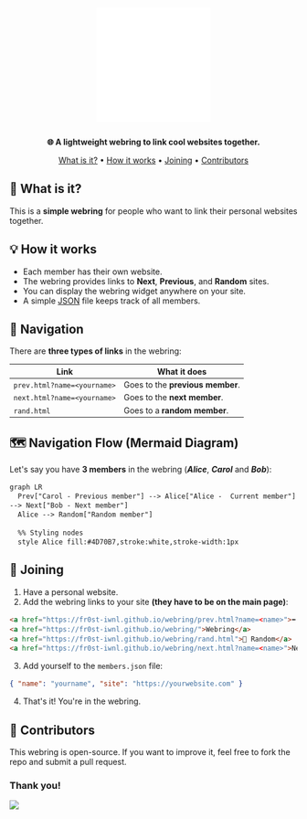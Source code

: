 <h1 align="center">
  <a href="https://fr0st-iwnl.github.io/webring/" target="_blank"><img src="assets/img/logo.png" alt="Webring Logo" width="200"></a>
</h1>
<p align="center"><strong>🌐 A lightweight webring to link cool websites together.</strong></p>

<p align="center">
<a href="#-what-is-it">What is it?</a> •
<a href="#-how-it-works">How it works</a> •
<a href="#-joining">Joining</a> •
<a href="#-contributors">Contributors</a>
</p>

## 🌟 What is it?

This is a **simple webring** for people who want to link their personal websites together.  

## 💡 How it works

- Each member has their own website.  
- The webring provides links to **Next**, **Previous**, and **Random** sites.  
- You can display the webring widget anywhere on your site.  
- A simple [JSON](https://github.com/fr0st-iwnl/webring/blob/master/members.json) file keeps track of all members.

## 🔗 Navigation

There are **three types of links** in the webring:

| Link | What it does |
|------|-------------|
| `prev.html?name=<yourname>` | Goes to the **previous member**.|
| `next.html?name=<yourname>` | Goes to the **next member**. |
| `rand.html` | Goes to a **random member**. |

## 🗺 Navigation Flow (Mermaid Diagram)

Let's say you have **3 members** in the webring (***Alice***, ***Carol*** and ***Bob***):

```mermaid
graph LR
  Prev["Carol - Previous member"] --> Alice["Alice -  Current member"] --> Next["Bob - Next member"]
  Alice --> Random["Random member"]

  %% Styling nodes
  style Alice fill:#4D70B7,stroke:white,stroke-width:1px
```

## 📝 Joining

1. Have a personal website.  
2. Add the webring links to your site **(they have to be on the main page)**:
```html
<a href="https://fr0st-iwnl.github.io/webring/prev.html?name=<name>">⬅ Previous</a>
<a href="https://fr0st-iwnl.github.io/webring/">Webring</a>
<a href="https://fr0st-iwnl.github.io/webring/rand.html">🎲 Random</a>
<a href="https://fr0st-iwnl.github.io/webring/next.html?name=<name>">Next ➡</a>
```
3. Add yourself to the `members.json` file:
```json
{ "name": "yourname", "site": "https://yourwebsite.com" }
```
4. That's it! You're in the webring.

## 🤝 Contributors

This webring is open-source.
If you want to improve it, feel free to fork the repo and submit a pull request.

### Thank you!

<a href="https://github.com/fr0st-iwnl/webring/graphs/contributors">
  <img src="https://contrib.rocks/image?repo=fr0st-iwnl/webring" />
</a>

